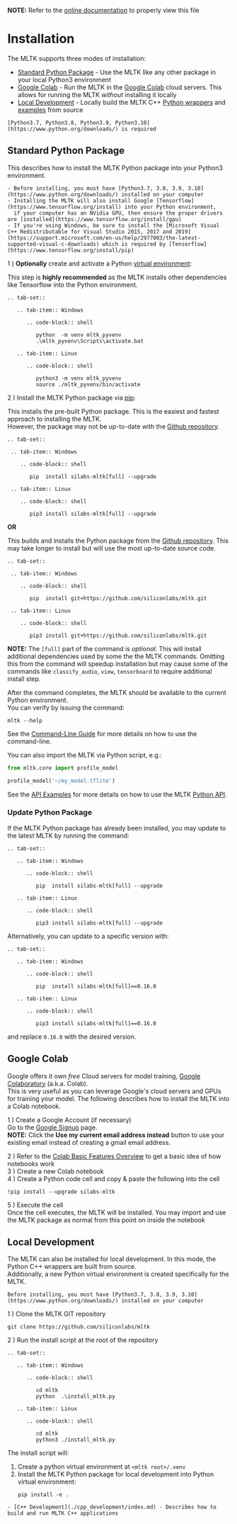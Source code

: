 __NOTE:__ Refer to the [online documentation](https://siliconlabs.github.io/mltk) to properly view this file

Installation
=================

The MLTK supports three modes of installation:  
- [Standard Python Package](#standard-python-package) - Use the MLTK like any other package in your local Python3 environment
- [Google Colab](#google-colab) - Run the MLTK in the [Google Colab](https://colab.research.google.com/notebooks/welcome.ipynb) cloud servers. This allows for running the MLTK _without_ installing it locally
- [Local Development](#local-development) - Locally build the MLTK C++ [Python wrappers](https://siliconlabs.github.io/mltk/docs/cpp_development/wrappers/index.html) and [examples](https://siliconlabs.github.io/mltk/docs/cpp_development/examples/index.html) from source


```{note} 
[Python3.7, Python3.8, Python3.9, Python3.10](https://www.python.org/downloads/) is required
```



## Standard Python Package

This describes how to install the MLTK Python package into your Python3 environment.  

```{note} 
- Before installing, you must have [Python3.7, 3.8, 3.9, 3.10](https://www.python.org/downloads/) installed on your computer
- Installing the MLTK will also install Google [Tensorflow](https://www.tensorflow.org/install) into your Python environment,
  if your computer has an NVidia GPU, then ensure the proper drivers are [installed](https://www.tensorflow.org/install/gpu)
- If you're using Windows, be sure to install the [Microsoft Visual C++ Redistributable for Visual Studio 2015, 2017 and 2019](https://support.microsoft.com/en-us/help/2977003/the-latest-supported-visual-c-downloads) which is required by [Tensorflow](https://www.tensorflow.org/install/pip)

```




1 ) __Optionally__ create and activate a Python [virtual environment](https://docs.python.org/3/tutorial/venv.html): 


This step is __highly recommended__ as the MLTK installs other dependencies like Tensorflow into the Python environment.


```{eval-rst}
.. tab-set::

   .. tab-item:: Windows

      .. code-block:: shell

         python  -m venv mltk_pyvenv
         .\mltk_pyvenv\Scripts\activate.bat

   .. tab-item:: Linux

      .. code-block:: shell

         python3 -m venv mltk_pyvenv
         source ./mltk_pyvenv/bin/activate
```

2 ) Install the MLTK Python package via [pip](https://pip.pypa.io/):  

  This installs the pre-built Python package. This is the easiest and fastest approach to installing the MLTK.  
  However, the package may not be up-to-date with the [Github repository](https://github.com/siliconlabs/mltk).

  ```{eval-rst}
.. tab-set::

   .. tab-item:: Windows

      .. code-block:: shell

         pip  install silabs-mltk[full] --upgrade

   .. tab-item:: Linux

      .. code-block:: shell
      
         pip3 install silabs-mltk[full] --upgrade
  ```

  __OR__

  This builds and installs the Python package from the [Github repository](https://github.com/siliconlabs/mltk). This may take longer
  to install but will use the most up-to-date source code.

  ```{eval-rst}
.. tab-set::

   .. tab-item:: Windows

      .. code-block:: shell

         pip  install git+https://github.com/siliconlabs/mltk.git

   .. tab-item:: Linux

      .. code-block:: shell
      
         pip3 install git+https://github.com/siliconlabs/mltk.git
  ```

  __NOTE:__ The `[full]` part of the command is _optional_. This will install additional dependencies used by some the the MLTK commands.
  Omitting this from the command will speedup installation but may cause some of the commands like `classify_audio`, `view`, `tensorboard` 
  to require additional install step.


  After the command completes, the MLTK should be available to the current Python environment.  
  You can verify by issuing the command:  

  ```shell
  mltk --help
  ```


See the [Command-Line Guide](./command_line/index.md) for more details on how to use the command-line. 

You can also import the MLTK via Python script, e.g.:

```python
from mltk.core import profile_model

profile_model('~/my_model.tflite')
```

See the [API Examples](./examples.md) for more details on how to use the MLTK [Python API](./python_api/index.md).


### Update Python Package

If the MLTK Python package has already been installed, you may update to the latest MLTK by running the command:

```{eval-rst}
.. tab-set::

   .. tab-item:: Windows

      .. code-block:: shell

         pip  install silabs-mltk[full] --upgrade

   .. tab-item:: Linux

      .. code-block:: shell

         pip3 install silabs-mltk[full] --upgrade
```

Alternatively, you can update to a specific version with:

```{eval-rst}
.. tab-set::

   .. tab-item:: Windows

      .. code-block:: shell

         pip  install silabs-mltk[full]==0.16.0

   .. tab-item:: Linux

      .. code-block:: shell

         pip3 install silabs-mltk[full]==0.16.0
```

and replace `0.16.0` with the desired version.



## Google Colab

Google offers it own _free_ Cloud servers for model training, [Google Colaboratory](https://colab.research.google.com/notebooks/welcome.ipynb) (a.k.a. Colab).  
This is very useful as you can leverage Google's cloud servers and GPUs for training your model.
The following describes how to install the MLTK into a Colab notebook.

1 ) Create a Google Account (if necessary)  
    Go to the [Google Signup](https://accounts.google.com/signup) page.  
    __NOTE:__ Click the __Use my current email address instead__ button to use your existing email instead of creating a gmail email address.

2 ) Refer to the [Colab Basic Features Overview](https://colab.research.google.com/notebooks/basic_features_overview.ipynb) to get a basic idea of how notebooks work  
3 ) Create a new Colab notebook  
4 ) Create a Python code cell and copy & paste the following into the cell

```shell
!pip install --upgrade silabs-mltk
```

5 ) Execute the cell  
    Once the cell executes, the MLTK will be installed.
    You may import and use the MLTK package as normal from this point on inside the notebook


## Local Development

The MLTK can also be installed for local development. In this mode, the Python C++ wrappers are built from source.  
Additionally, a new Python virtual environment is created specifically for the MLTK.

```{note}
Before installing, you must have [Python3.7, 3.8, 3.9, 3.10](https://www.python.org/downloads/) installed on your computer
```

1 ) Clone the MLTK GIT repository

```shell
git clone https://github.com/siliconlabs/mltk
```

2 ) Run the install script at the root of the repository


```{eval-rst}
.. tab-set::

   .. tab-item:: Windows

      .. code-block:: shell

         cd mltk
         python  .\install_mltk.py

   .. tab-item:: Linux

      .. code-block:: shell

         cd mltk
         python3 ./install_mltk.py
```

The install script will:
1. Create a python virtual environment at `<mltk root>/.venv`
2. Install the MLTK Python package for local development into Python virtual environment:
   ```shell
   pip install -e .
   ```


```{seealso}  
- [C++ Development](./cpp_development/index.md) - Describes how to build and run MLTK C++ applications
```